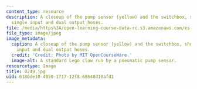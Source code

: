 ```yaml
---
content_type: resource
description: A closeup of the pump sensor (yellow) and the switchbox, showing the
  single input and dual output hoses.
file: /media/https%3A/open-learning-course-data-rc.s3.amazonaws.com/es-293-lego-robotics-spring-2007/6186de104850171712f868648d10afd1_0250.jpg
file_type: image/jpeg
image_metadata:
  caption: A closeup of the pump sensor (yellow) and the switchbox, showing the single
    input and dual output hoses.
  credit: 'Credit: Photo by MIT OpenCourseWare.'
  image-alt: A standard Lego claw run by a pneumatic pump sensor.
resourcetype: Image
title: 0249.jpg
uid: 6186de10-4850-1717-12f8-68648d10afd1
---
```

